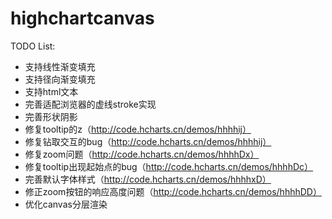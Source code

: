 # highchartcanvas

TODO List:

* 支持线性渐变填充
* 支持径向渐变填充
* 支持html文本
* 完善适配浏览器的虚线stroke实现
* 完善形状阴影
* 修复tooltip的z（http://code.hcharts.cn/demos/hhhhij）
* 修复钻取交互的bug（http://code.hcharts.cn/demos/hhhhij）
* 修复zoom问题（http://code.hcharts.cn/demos/hhhhDx）
* 修复tooltip出现起始点的bug（http://code.hcharts.cn/demos/hhhhDc）
* 完善默认字体样式（http://code.hcharts.cn/demos/hhhhxD）
* 修正zoom按钮的响应高度问题（http://code.hcharts.cn/demos/hhhhDD）
* 优化canvas分层渲染